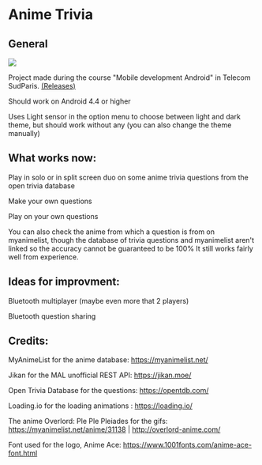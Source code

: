 # Anime Trivia

## General

![](./app/src/main/res/drawable/AnimeTrivia.gif)

Project made during the course "Mobile development Android" in Telecom SudParis. [(Releases)](https://github.com/Inferture/AnimeQuizz/releases)

Should work on Android 4.4 or higher

Uses Light sensor in the option menu to choose between light and dark theme, but should work without
any (you can also change the theme manually)


## What works now:

Play in solo or in split screen duo on some anime trivia questions from the open trivia database

Make your own questions

Play on your own questions

You can also check the anime from which a question is from on myanimelist, though the database of
trivia questions and myanimelist aren't linked so the accuracy cannot be guaranteed to be 100%
It still works fairly well from experience.



## Ideas for improvment:

Bluetooth multiplayer (maybe even more that 2 players)

Bluetooth question sharing


## Credits:

MyAnimeList for the anime database: https://myanimelist.net/

Jikan for the MAL unofficial REST API: https://jikan.moe/

Open Trivia Database for the questions: https://opentdb.com/

Loading.io for the loading animations : https://loading.io/

The anime Overlord: Ple Ple Pleiades for the gifs: https://myanimelist.net/anime/31138 | http://overlord-anime.com/

Font used for the logo, Anime Ace: https://www.1001fonts.com/anime-ace-font.html
